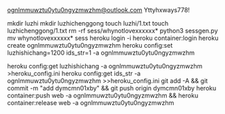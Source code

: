 ognlmmuwztu0ytu0ngyzmwzhm@outlook.com
Yttyhxways778!

mkdir luzhi
mkdir luzhichenggong
touch luzhi/1.txt
touch luzhichenggong/1.txt
rm -rf sess/whynotlovexxxxxx*
python3 sessgen.py
mv whynotlovexxxxxx* sess
heroku login -i
heroku container:login
heroku create ognlmmuwztu0ytu0ngyzmwzhm
heroku config:set luzhishichang=1200 ids_str=1 -a ognlmmuwztu0ytu0ngyzmwzhm

heroku config:get luzhishichang -a ognlmmuwztu0ytu0ngyzmwzhm >heroku_config.ini
heroku config:get ids_str -a ognlmmuwztu0ytu0ngyzmwzhm >>heroku_config.ini
git add -A && git commit -m "add dymcmn01xby" && git push origin dymcmn01xby
heroku container:push web -a ognlmmuwztu0ytu0ngyzmwzhm && heroku container:release web -a ognlmmuwztu0ytu0ngyzmwzhm